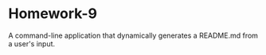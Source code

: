 # Homework-9
A command-line application that dynamically generates a README.md from a user's input.
